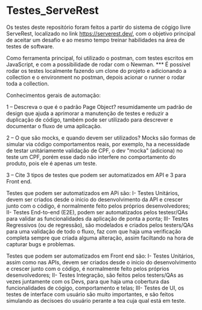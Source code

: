 # Testes_ServeRest
Os testes deste repositório foram feitos a partir do sistema de cógigo livre ServeRest, localizado no link  https://serverest.dev/,
com o objetivo principal de aceitar um desafio e ao mesmo tempo treinar habilidades na área de testes de software.

Como ferramenta principal, foi utilizado o postman, com testes escritos em JavaScript, e com a possibilidade de rodar com o Newman. 
*** É possivel rodar os testes localmente fazendo um clone do projeto e adicionando a collection e o environment no postman, depois acionar o runner o rodar toda a collection.


Conhecimentos gerais de automação:

1 – Descreva o que é o padrão Page Object?
 resumidamente um padrão de design que ajuda a aprimorar a manutenção de testes e reduzir a duplicação de código, 
 também pode ser utilizado para descrever e documentar o fluxo de uma aplicação.
 
2 – O que são mocks, e quando devem ser utilizados?
Mocks são formas de simular via código comportamentos reais, por exemplo, ha a necessidade de testar unitáriamente validação de CPF, o dev "mocka" (adiciona) no teste um CPF, porém esse dado não interfere no comportamento do produto, pois ele é apenas um teste.

3 – Cite 3 tipos de testes que podem ser automatizados em API e 3 para Front end.

Testes que podem ser automatizados em APi são:
I- Testes Unitários, devem ser criados desde o inicio do desenvolvimento da API e crescer junto com o código, é normalmente feito pelos próprios desenvolvedores;
II- Testes End-to-end (E2E), podem ser automatizados pelos testesr/QAs para validar as funcionalidades da aplicação de ponta a ponta;
III- Testes Regressivos (ou de regressão), são modelados e criados pelos testers/QAs para uma validação de todo o fluxo, faz com que haja uma verificação completa sempre que criada alguma alteração, assim faciltando na hora de capturar bugs e problemas.

Testes que podem ser automatizados em Front end são:
I- Testes Unitários, assim como nas APIs, devem ser criados desde o inicio do desenvolvimento e crescer junto com o código, é normalmente feito pelos próprios desenvolvedores;
II- Testes Integração, são feitos pelos testers/QAs as vezes juntamente com os Devs, para que haja uma cobertura das funcionalidades de cógigo, comportamento e telas;
III- Testes de UI, os testes de interface com usuário são muito importantes, e são feitos simulando as decisoes do usuário perante a tea cuja qual está em teste.
